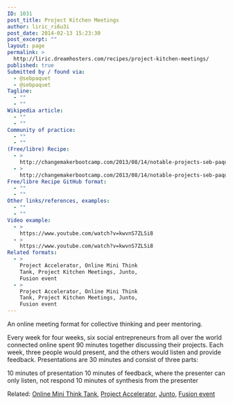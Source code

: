 ```yaml
---
ID: 1031
post_title: Project Kitchen Meetings
author: liric_ri6u3i
post_date: 2014-02-13 15:23:30
post_excerpt: ""
layout: page
permalink: >
  http://liric.dreamhosters.com/recipes/project-kitchen-meetings/
published: true
Submitted by / found via:
  - @sebpaquet
  - @sebpaquet
Tagline:
  - ""
  - ""
Wikipedia article:
  - ""
  - ""
Community of practice:
  - ""
  - ""
(Free/libre) Recipe:
  - >
    http://changemakerbootcamp.com/2013/08/14/notable-projects-seb-paquets-project-kitchen/
  - >
    http://changemakerbootcamp.com/2013/08/14/notable-projects-seb-paquets-project-kitchen/
Free/libre Recipe GitHub format:
  - ""
  - ""
Other links/references, examples:
  - ""
  - ""
Video example:
  - >
    https://www.youtube.com/watch?v=kwvnS7ZLSi8
  - >
    https://www.youtube.com/watch?v=kwvnS7ZLSi8
Related formats:
  - >
    Project Accelerator, Online Mini Think
    Tank, Project Kitchen Meetings, Junto,
    Fusion event
  - >
    Project Accelerator, Online Mini Think
    Tank, Project Kitchen Meetings, Junto,
    Fusion event
---
```

An online meeting format for collective thinking and peer mentoring.

Every week for four weeks, six social entrepreneurs from all over the world connected online spent 90 minutes together discussing their projects. Each week, three people would present, and the others would listen and provide feedback. Presentations are 30 minutes and consist of three parts:

10 minutes of presentation
10 minutes of feedback, where the presenter can only listen, not respond
10 minutes of synthesis from the presenter

Related: <a title="Online Mini Think Tank" href="http://www.co-creative-recipes.cc/recipes/online-mini-think-tank/">Online Mini Think Tank</a>, <a title="Accélérateur de projet / Project accelerator" href="http://www.co-creative-recipes.cc/recipes/accelerateur-de-projet-project-accelerator/">Project Accelerator</a>, <a title="Junto" href="http://www.co-creative-recipes.cc/recipes/junto/">Junto</a>, <a title="Fusion event" href="http://www.co-creative-recipes.cc/recipes/fusion-event/">Fusion event</a>